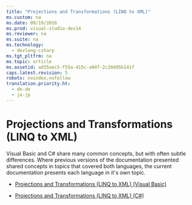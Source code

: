 ```yaml
---
title: "Projections and Transformations (LINQ to XML)"
ms.custom: na
ms.date: 09/19/2016
ms.prod: visual-studio-dev14
ms.reviewer: na
ms.suite: na
ms.technology: 
  - devlang-csharp
ms.tgt_pltfrm: na
ms.topic: article
ms.assetid: ad35aec5-f55a-415c-a94f-2c20d95b141f
caps.latest.revision: 5
robots: noindex,nofollow
translation.priority.ht: 
  - de-de
  - ja-jp
---
```

# Projections and Transformations (LINQ to XML)
Visual Basic and C# share many common concepts, but with often subtle differences. Where previous versions of the documentation presented shared concepts in topics that covered both languages, the current documentation presents each language in it's own topic.  
  
-   [Projections and Transformations (LINQ to XML) (Visual Basic)](../vs140/Projections-and-Transformations--LINQ-to-XML---Visual-Basic-.md)  
  
-   [Projections and Transformations (LINQ to XML) (C#)](../vs140/Projections-and-Transformations--LINQ-to-XML---C#-.md)